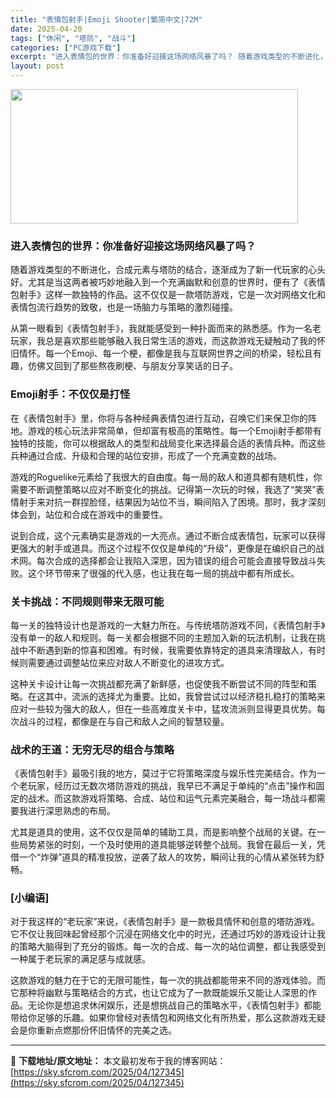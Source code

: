 ```yaml
---
title: "表情包射手|Emoji Shooter|繁简中文|72M"
date: 2025-04-20
tags: ["休闲", "塔防", "战斗"]
categories: ["PC游戏下载"]
excerpt: "进入表情包的世界：你准备好迎接这场网络风暴了吗？ 随着游戏类型的不断进化，合成元素与塔防的结合，逐渐成为了新一代玩家的心头好。尤其是当这两者被巧妙地融入到一个充满幽默和创意的世界时，便有了《表情包射手》这样一款独特的作品。这不仅仅是一款塔防游戏，它是一次对网络文化和表情包流行趋势的致敬，也是一场脑力&hellip;"
layout: post
---
```


<img class="aligncenter size-full wp-image-127346" src="https://sky.sfcrom.com/wp-content/uploads/2025/04/2025042010201569.webp" alt="" width="460" height="215" />
<h3>进入表情包的世界：你准备好迎接这场网络风暴了吗？</h3>
随着游戏类型的不断进化，合成元素与塔防的结合，逐渐成为了新一代玩家的心头好。尤其是当这两者被巧妙地融入到一个充满幽默和创意的世界时，便有了《表情包射手》这样一款独特的作品。这不仅仅是一款塔防游戏，它是一次对网络文化和表情包流行趋势的致敬，也是一场脑力与策略的激烈碰撞。

从第一眼看到《表情包射手》，我就能感受到一种扑面而来的熟悉感。作为一名老玩家，我总是喜欢那些能够融入我日常生活的游戏，而这款游戏无疑触动了我的怀旧情怀。每一个Emoji、每一个梗，都像是我与互联网世界之间的桥梁，轻松且有趣，仿佛又回到了那些熬夜刷梗、与朋友分享笑话的日子。
<h3>Emoji射手：不仅仅是打怪</h3>
在《表情包射手》里，你将与各种经典表情包进行互动，召唤它们来保卫你的阵地。游戏的核心玩法非常简单，但却富有极高的策略性。每一个Emoji射手都带有独特的技能，你可以根据敌人的类型和战局变化来选择最合适的表情兵种。而这些兵种通过合成、升级和合理的站位安排，形成了一个充满变数的战场。

游戏的Roguelike元素给了我很大的自由度。每一局的敌人和道具都有随机性，你需要不断调整策略以应对不断变化的挑战。记得第一次玩的时候，我选了“笑哭”表情射手来对抗一群捏脸怪，结果因为站位不当，瞬间陷入了困境。那时，我才深刻体会到，站位和合成在游戏中的重要性。

说到合成，这个元素确实是游戏的一大亮点。通过不断合成表情包，玩家可以获得更强大的射手或道具。而这个过程不仅仅是单纯的“升级”，更像是在编织自己的战术网。每次合成的选择都会让我陷入深思，因为错误的组合可能会直接导致战斗失败。这个环节带来了很强的代入感，也让我在每一局的挑战中都有所成长。
<h3>关卡挑战：不同规则带来无限可能</h3>
每一关的独特设计也是游戏的一大魅力所在。与传统塔防游戏不同，《表情包射手》没有单一的敌人和规则。每一关都会根据不同的主题加入新的玩法机制，让我在挑战中不断遇到新的惊喜和困难。有时候，我需要依靠特定的道具来清理敌人，有时候则需要通过调整站位来应对敌人不断变化的进攻方式。

这种关卡设计让每一次挑战都充满了新鲜感，也促使我不断尝试不同的阵型和策略。在这其中，流派的选择尤为重要。比如，我曾尝试过以经济稳扎稳打的策略来应对一些较为强大的敌人，但在一些高难度关卡中，猛攻流派则显得更具优势。每次战斗的过程，都像是在与自己和敌人之间的智慧较量。
<h3>战术的王道：无穷无尽的组合与策略</h3>
《表情包射手》最吸引我的地方，莫过于它将策略深度与娱乐性完美结合。作为一个老玩家，经历过无数次塔防游戏的挑战，我早已不满足于单纯的“点击”操作和固定的战术。而这款游戏将策略、合成、站位和运气元素完美融合，每一场战斗都需要我进行深思熟虑的布局。

尤其是道具的使用，这不仅仅是简单的辅助工具，而是影响整个战局的关键。在一些局势紧张的时刻，一个及时使用的道具能够逆转整个战局。我曾在最后一关，凭借一个“炸弹”道具的精准投放，逆袭了敌人的攻势，瞬间让我的心情从紧张转为舒畅。
<h3>[小编语]</h3>
对于我这样的“老玩家”来说，《表情包射手》是一款极具情怀和创意的塔防游戏。它不仅让我回味起曾经那个沉浸在网络文化中的时光，还通过巧妙的游戏设计让我的策略大脑得到了充分的锻炼。每一次的合成、每一次的站位调整，都让我感受到一种属于老玩家的满足感与成就感。

这款游戏的魅力在于它的无限可能性，每一次的挑战都能带来不同的游戏体验。而它那种将幽默与策略结合的方式，也让它成为了一款既能娱乐又能让人深思的作品。无论你是想追求休闲娱乐，还是想挑战自己的策略水平，《表情包射手》都能带给你足够的乐趣。如果你曾经对表情包和网络文化有所热爱，那么这款游戏无疑会是你重新点燃那份怀旧情怀的完美之选。

---
📖 **下载地址/原文地址：** 本文最初发布于我的博客网站：[https://sky.sfcrom.com/2025/04/127345](https://sky.sfcrom.com/2025/04/127345)

